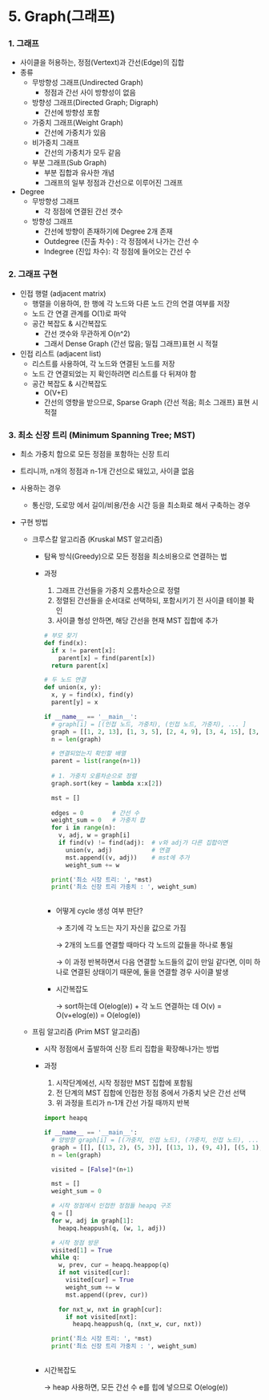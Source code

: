 # 5. Graph(그래프)



### 1. 그래프

* 사이클을 허용하는, 정점(Vertext)과 간선(Edge)의 집합
* 종류
  * 무방향성 그래프(Undirected Graph)
    * 정점과 간선 사이 방향성이 없음
  * 방향성 그래프(Directed Graph; Digraph)
    * 간선에 방향성 포함
  * 가중치 그래프(Weight Graph)
    * 간선에 가중치가 있음
  * 비가중치 그래프
    * 간선의 가중치가 모두 같음
  * 부분 그래프(Sub Graph)
    * 부분 집합과 유사한 개념
    * 그래프의 일부 정점과 간선으로 이루어진 그래프
* Degree
  * 무방향성 그래프
    * 각 정점에 연결된 간선 갯수 
  * 방향성 그래프
    * 간선에 방향이 존재하기에 Degree 2개 존재
    * Outdegree (진출 차수) : 각 정점에서 나가는 간선 수 
    * Indegree (진입 차수): 각 정점에 들어오는 간선 수



### 2. 그래프 구현

* 인접 행렬 (adjacent matrix)
  * 행렬을 이용하여, 한 행에 각 노드와 다른 노드 간의 연결 여부를 저장
  * 노드 간 연결 관계를 O(1)로 파악
  * 공간 복잡도 & 시간복잡도
    * 간선 갯수와 무관하게 O(n^2)
    * 그래서 Dense Graph (간선 많음; 밀집 그래프)표현 시 적절
* 인접 리스트 (adjacent list)
  * 리스트를 사용하여, 각 노드와 연결된 노드를 저장
  * 노드 간 연결되었는 지 확인하려면 리스트를 다 뒤져야 함
  * 공간 복잡도 & 시간복잡도
    * O(V+E)
    * 간선의 영향을 받으므로, Sparse Graph (간선 적음; 희소 그래프) 표현 시 적절



### 3. 최소 신장 트리 (Minimum Spanning Tree; MST)

* 최소 가중치 합으로 모든 정점을 포함하는 신장 트리

* 트리니까, n개의 정점과 n-1개 간선으로 돼있고, 사이클 없음

* 사용하는 경우

  * 통신망, 도로망 에서 길이/비용/전송 시간 등을 최소화로 해서 구축하는 경우

* 구현 방법

  * 크루스칼 알고리즘 (Kruskal MST 알고리즘)

    * 탐욕 방식(Greedy)으로 모든 정점을 최소비용으로 연결하는 법

    * 과정

      1. 그래프 간선들을 가중치 오름차순으로 정렬
      2. 정렬된 간선들을 순서대로 선택하되, 포함시키기 전 사이클 테이블 확인
      3. 사이클 형성 안하면, 해당 간선을 현재 MST 집합에 추가

      ```python
      # 부모 찾기
      def find(x):
        if x != parent[x]:
          parent[x] = find(parent[x])
        return parent[x]
      
      # 두 노드 연결
      def union(x, y):
        x, y = find(x), find(y)
        parent[y] = x
      
      if __name__ == '__main__':
        # graph[i] = [(인접 노드, 가중치), (인접 노드, 가중치), ... ]
        graph = [[1, 2, 13], [1, 3, 5], [2, 4, 9], [3, 4, 15], [3, 5, 3], [4, 5, 1], [4, 6, 7], [5, 6, 2]]
        n = len(graph)
      
        # 연결되었는지 확인할 배열
        parent = list(range(n+1))
        
        # 1. 가중치 오름차순으로 정렬
        graph.sort(key = lambda x:x[2])
      
        mst = []
        
        edges = 0        # 간선 수
        weight_sum = 0   # 가중치 합
        for i in range(n):
          v, adj, w = graph[i]
          if find(v) != find(adj):  # v와 adj가 다른 집합이면
            union(v, adj)           # 연결
            mst.append((v, adj))    # mst에 추가
            weight_sum += w
      
        print('최소 시장 트리: ', *mst)
        print('최소 신장 트리 가중치 : ', weight_sum)
        
      ```

      * 어떻게 cycle 생성 여부 판단?

        →   초기에 각 노드는 자기 자신을 값으로 가짐

        →   2개의 노드를 연결할 때마다 각 노드의 값들을 하나로 통일

        →   이 과정 반복하면서 다음 연결할 노드들의 값이 만일 같다면, 이미 하나로 연결된 상태이기 때문에, 둘을 연결할 경우 사이클 발생

      * 시간복잡도

        →   sort하는데 O(elog(e)) + 각 노드 연결하는 데 O(v) = O(v+elog(e)) = O(elog(e))

  * 프림 알고리즘 (Prim MST 알고리즘)

    * 시작 정점에서 출발하여 신장 트리 집합을 확장해나가는 방법

    * 과정

      1. 시작단계에선, 시작 정점만 MST 집합에 포함됨
      2. 전 단계의 MST 집합에 인접한 정점 중에서 가중치 낮은 간선 선택
      3. 위 과정을 트리가 n-1개 간선 가질 때까지 반복

      ```python
      import heapq
      
      if __name__ == '__main__':
        # 양방향 graph[i] = [(가중치, 인접 노드), (가중치, 인접 노드), ... ] 
        graph = [[], [(13, 2), (5, 3)], [(13, 1), (9, 4)], [(5, 1), (15, 4), (3, 5)], [(9, 2), (15, 3), (1, 5), (7, 6)], [(3, 3), (1, 4), (2, 6)], [(7, 4), (2, 5)]]
        n = len(graph)
      
        visited = [False]*(n+1)
      
        mst = []
        weight_sum = 0
      
        # 시작 정점에서 인접한 정점들 heapq 구조
        q = []
        for w, adj in graph[1]:
          heapq.heappush(q, (w, 1, adj))
      
        # 시작 정점 방문
        visited[1] = True
        while q:
          w, prev, cur = heapq.heappop(q)
          if not visited[cur]:
            visited[cur] = True
            weight_sum += w
            mst.append((prev, cur))
      
          for nxt_w, nxt in graph[cur]:
            if not visited[nxt]:
              heapq.heappush(q, (nxt_w, cur, nxt))
      
        print('최소 시장 트리: ', *mst)
        print('최소 신장 트리 가중치 : ', weight_sum)
        
      ```

    * 시간복잡도

      →   heap 사용하면, 모든 간선 수 e를 힙에 넣으므로 O(elog(e))